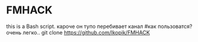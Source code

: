 # FMHACK
this is a Bash script.
кароче он тупо перебивает канал 
#как пользоватся?
очень легко..
git clone https://github.com/lkopik/FMHACK
